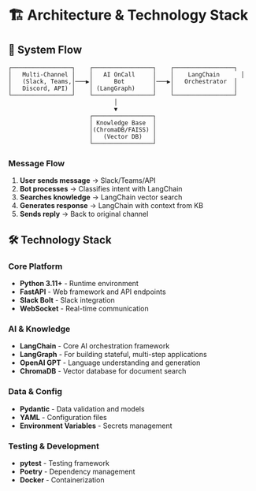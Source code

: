 # 🏗️ Architecture & Technology Stack

## 🔄 System Flow

```
┌─────────────────┐    ┌─────────────────┐    ┌─────────────────┐
│   Multi-Channel │    │   AI OnCall     │    │    LangChain      │
│   (Slack, Teams,│───▶│      Bot        │───▶│   Orchestrator  │
│   Discord, API) │    │ (LangGraph)     │    │                 │
└─────────────────┘    └─────────────────┘    └─────────────────┘
                              │
                              ▼
                       ┌─────────────────┐
                       │ Knowledge Base  │
                       │(ChromaDB/FAISS) │
                       │   (Vector DB)   │
                       └─────────────────┘
```

### Message Flow
1. **User sends message** → Slack/Teams/API
2. **Bot processes** → Classifies intent with LangChain
3. **Searches knowledge** → LangChain vector search
4. **Generates response** → LangChain with context from KB
5. **Sends reply** → Back to original channel

## 🛠️ Technology Stack

### **Core Platform**
- **Python 3.11+** - Runtime environment
- **FastAPI** - Web framework and API endpoints
- **Slack Bolt** - Slack integration
- **WebSocket** - Real-time communication

### **AI & Knowledge**
- **LangChain** - Core AI orchestration framework
- **LangGraph** - For building stateful, multi-step applications
- **OpenAI GPT** - Language understanding and generation
- **ChromaDB** - Vector database for document search

### **Data & Config**
- **Pydantic** - Data validation and models
- **YAML** - Configuration files
- **Environment Variables** - Secrets management

### **Testing & Development**
- **pytest** - Testing framework
- **Poetry** - Dependency management
- **Docker** - Containerization